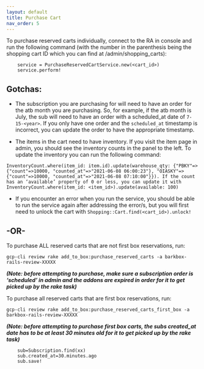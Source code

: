 ```yaml
---
layout: default
title: Purchase Cart
nav_order: 5
---
```

To purchase reserved carts individually, connect to the RA in console and run the following command (with the number in the parenthesis being the shopping cart ID which you can find at /admin/shopping_carts): 
```
    service = PurchaseReservedCartService.new(<cart_id>)
    service.perform!
```

## Gotchas:

- The subscription you are purchasing for will need to have an order for the atb month you are purchasing. So, for example, if the atb month is July, the sub will need to have an order with a scheduled_at date of `7-15-<year>`. If you only have one order and the `scheduled_at` timestamp is incorrect, you can update the order to have the appropriate timestamp.

- The items in the cart need to have inventory. If you visit the item page in admin, you should see the inventory counts in the panel to the left. To update the inventory you can run the following command:

`InventoryCount.where(item_id: item.id).update(warehouse_qty: {"PBKY"=>{"count"=>10000, "counted_at"=>"2021-06-08 06:00:23"}, "OIASKY"=>{"count"=>10000, "counted_at"=>"2021-06-08 07:10:00"}}). If the count has an ‘available’ property of 0 or less, you can update it with InventoryCount.where(item_id: <item_id>).update(available: 100)`

- If you encounter an error when you run the service, you should be able to run the service again after addressing the error/s, but you will first need to unlock the cart with `Shopping::Cart.find(<cart_id>).unlock!`

## -OR-

To purchase ALL reserved carts that are not first box reservations, run:

`gcp-cli review rake add_to_box:purchase_reserved_carts -a barkbox-rails-review-XXXXX`

***(Note: before attempting to purchase, make sure a subscription order is ‘scheduled’ in admin and the addons are expired in order for it to get picked up by the rake task)***

To purchase all reserved carts that are first box reservations, run:

`gcp-cli review rake add_to_box:purchase_reserved_carts_first_box -a barkbox-rails-review-XXXXX`

***(Note: before attempting to purchase first box carts, the subs created_at date has to be at least 30 minutes old for it to get picked up by the rake task)***

```
    sub=Subscription.find(xx)
    sub.created_at=30.minutes.ago
    sub.save!
```
